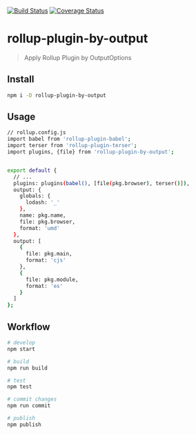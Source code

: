 [![Build Status](https://travis-ci.org/wmzy/rollup-plugin-by-output.svg?branch=master)](https://travis-ci.org/wmzy/rollup-plugin-by-output)
[![Coverage Status](https://coveralls.io/repos/github/wmzy/rollup-plugin-by-output/badge.svg?branch=master)](https://coveralls.io/github/wmzy/rollup-plugin-by-output?branch=master)
# rollup-plugin-by-output

> Apply Rollup Plugin by OutputOptions

## Install

```bash
npm i -D rollup-plugin-by-output
```

## Usage

```bash
// rollup.config.js
import babel from 'rollup-plugin-babel';
import terser from 'rollup-plugin-terser';
import plugins, {file} from 'rollup-plugin-by-output';


export default {
  // ...
  plugins: plugins(babel(), [file(pkg.browser), terser()]),
  output: {
    globals: {
      lodash: '_'
    },
    name: pkg.name,
    file: pkg.browser,
    format: 'umd'
  },
  output: [
    {
      file: pkg.main,
      format: 'cjs'
    },
    {
      file: pkg.module,
      format: 'es'
    }
  ]
};

```

## Workflow

```bash
# develop
npm start

# build
npm run build

# test
npm test

# commit changes
npm run commit

# publish
npm publish
```
